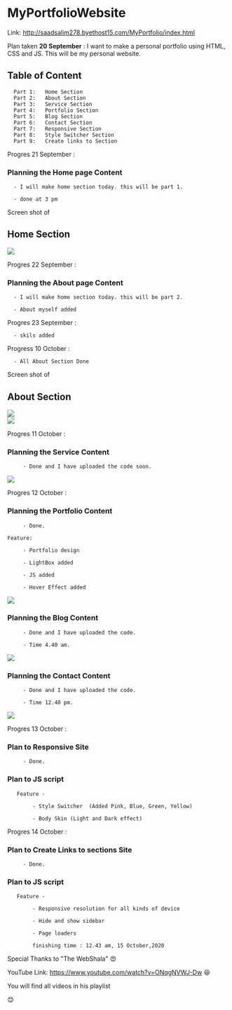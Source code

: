 # MyPortfolioWebsite

Link: http://saadsalim278.byethost15.com/MyPortfolio/index.html

 Plan taken <b>20 September</b> : I want to make a personal portfolio using HTML, CSS and JS. This will be my personal website.
 
 <h2>Table of Content</h2>
 
      Part 1:   Home Section
      Part 2:   About Section
      Part 3:   Service Section
      Part 4:   Portfolio Section
      Part 5:   Blog Section
      Part 6:   Contact Section
      Part 7:   Responsive Section
      Part 8:   Style Switcher Section
      Part 9:   Create links to Section

Progres 21 September :

   <h3> <b> Planning the Home page Content </b> </h3>
      
      - I will make home section today. this will be part 1.
      
      - done at 3 pm
      
 Screen shot of <h2>Home Section</h2>
 
 <img src ="https://github.com/SaadAhmedSalim/MyPortfolioWebsite/blob/master/Screenshot_2020-09-21%20Personal%20Portfolio%20Template.png">

Progres 22 September :

   <h3> <b> Planning the About page Content </b> </h3>
      
      - I will make home section today. this will be part 2.
      
      - About myself added

Progres 23 September :

      - skils added

Progress 10 October :

      - All About Section Done 
      
Screen shot of <h2>About Section</h2>
 
 <img src ="https://github.com/SaadAhmedSalim/MyPortfolioWebsite/blob/master/Screenshot_2020-10-11.png">
 <br>
 <img src ="https://github.com/SaadAhmedSalim/MyPortfolioWebsite/blob/master/Screenshot2_2020-10-11.png">
 
 Progres 11 October :

   <h3> <b> Planning the Service Content </b> </h3>
    
         - Done and I have uploaded the code soon.
       
   <img src ="https://github.com/SaadAhmedSalim/MyPortfolioWebsite/blob/master/Screenshot_2020-10-11 Services.png">


Progres 12 October :

   <h3> <b> Planning the Portfolio Content </b> </h3>
    
         - Done.
    
    Feature:
         
         - Portfolio design
         
         - LightBox added
         
         - JS added
         
         - Hover Effect added
         
   <img src ="https://github.com/SaadAhmedSalim/MyPortfolioWebsite/blob/master/Screenshot_2020-10-12 Portfolio.png">

 
 <h3> <b> Planning the Blog Content </b> </h3>
    
         - Done and I have uploaded the code.
         
         - Time 4.40 am.

   <img src ="https://github.com/SaadAhmedSalim/MyPortfolioWebsite/blob/master/Screenshot_2020-10-12 Blog.png">


<h3> <b> Planning the Contact Content </b> </h3>
    
         - Done and I have uploaded the code.
         
         - Time 12.40 pm.

   <img src ="https://github.com/SaadAhmedSalim/MyPortfolioWebsite/blob/master/Screenshot_2020-10-12 Contact.png">
   
   
   Progres 13 October :

   <h3> <b> Plan to Responsive Site </b> </h3>
    
         - Done.
         
   <h3> <b> Plan to JS script </b> </h3>
   
       Feature -
       
            - Style Switcher  (Added Pink, Blue, Green, Yellow)
            
            - Body Skin (Light and Dark effect)
            

Progres 14 October :

   <h3> <b> Plan to Create Links to sections Site </b> </h3>
    
         - Done.
         
   <h3> <b> Plan to JS script </b> </h3>
   
       Feature -
       
            - Responsive resolution for all kinds of device
            
            - Hide and show sidebar
            
            - Page loaders
            
            finishing time : 12.43 am, 15 October,2020
            
 
 Special Thanks to "The WebShala" :heart_eyes:
 
 YouTube Link: https://www.youtube.com/watch?v=ONqgNVWJ-Dw  :satisfied:
 
 You will find all videos in his playlist
 
 :blush:   

